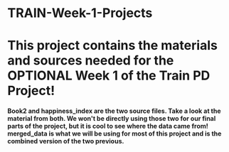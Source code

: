 # TRAIN-Week-1-Projects
# This project contains the materials and sources needed for the OPTIONAL Week 1 of the Train PD Project!

#### Book2 and happiness_index are the two source files. Take a look at the material from both. We won't be directly using those two for our final parts of the project, but it is cool to see where the data came from! merged_data is what we will be using for most of this project and is the combined version of the two previous.
